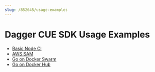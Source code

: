```yaml
---
slug: /852645/usage-examples
---
```


# Dagger CUE SDK Usage Examples

- [Basic Node CI](./use-cases/221540-node-ci.md)
- [AWS SAM](./use-cases/493789-aws-sam.md)
- [Go on Docker Swarm](./use-cases/564914-go-docker-swarm.md)
- [Go on Docker Hub](./use-cases/677510-go-docker-hub.md)
